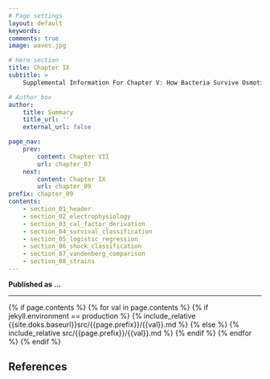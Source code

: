```yaml
---
# Page settings
layout: default
keywords:
comments: true
image: waves.jpg

# Hero section
title: Chapter IX
subtitle: > 
    Supplemental Information For Chapter V: How Bacteria Survive Osmotic Shocks

# Author box
author:
    title: Summary
    title_url: ''
    external_url: false

page_nav:
    prev:
        content: Chapter VII
        url: chapter_07
    next:
        content: Chapter IX
        url: chapter_09
prefix: chapter_09
contents:
    - section_01_header
    - section_02_electrophysiology
    - section_03_cal_factor_derivation
    - section_04_survival_classification
    - section_05_logistic_regression
    - section_06_shock_classification
    - section_07_vandenberg_comparison
    - section_08_strains
---
```


**Published as ...**
<hr/>
{% if page.contents %}
{% for val in page.contents %}
{% if jekyll.environment == production %}
{% include_relative {{site.doks.baseurl}}src/{{page.prefix}}/{{val}}.md %}
{% else %}
{% include_relative src/{{page.prefix}}/{{val}}.md %}
{% endif %}
{% endfor %}
{% endif %}

## References